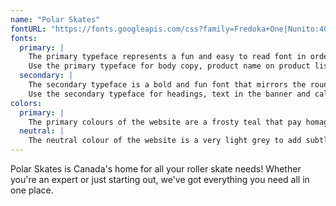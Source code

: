 ```yaml
---
name: "Polar Skates"
fontURL: "https://fonts.googleapis.com/css?family=Fredoka+One|Nunito:400,700"
fonts:
  primary: |
    The primary typeface represents a fun and easy to read font in order to reflect the relaxed and fun-loving nature of our business.
    Use the primary typeface for body copy, product name on product list page, and the contact and navigation in the footer.
  secondary: |
    The secondary typeface is a bold and fun font that mirrors the rounded edges of the primary typeface.
    Use the secondary typeface for headings, text in the banner and call to action, and buttons.
colors:
  primary: |
    The primary colours of the website are a frosty teal that pay homage to our name and our location. Use them for buttons, footer, and the bar under the nav.
  neutral: |
    The neutral colour of the website is a very light grey to add subtle highlights to the page. Use the neutral colour for the top navigation, sections, and cards
---
```


Polar Skates is Canada's home for all your roller skate needs! Whether you're an expert or just starting out, we've got everything you need all in one place.
